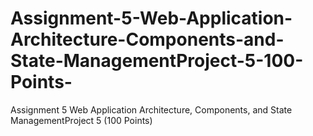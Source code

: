# Assignment-5-Web-Application-Architecture-Components-and-State-ManagementProject-5-100-Points-
Assignment 5 Web Application Architecture, Components, and State ManagementProject 5 (100 Points)
